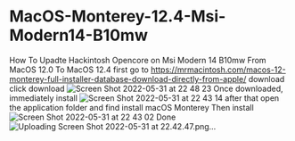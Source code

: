 # MacOS-Monterey-12.4-Msi-Modern14-B10mw
How To Upadte Hackintosh Opencore on Msi Modern 14 B10mw
From MacOS 12.0 To MacOS 12.4
first go to https://mrmacintosh.com/macos-12-monterey-full-installer-database-download-directly-from-apple/
download click download
![Screen Shot 2022-05-31 at 22 48 23](https://user-images.githubusercontent.com/38489058/171216592-f334b510-9aeb-4d2a-b049-fc2831394ddf.png)
Once downloaded, immediately install
![Screen Shot 2022-05-31 at 22 43 14](https://user-images.githubusercontent.com/38489058/171216964-aef788f1-76e9-4d39-8751-ee350cfc2be1.png)
after that open the application folder and find install macOS Monterey Then install
![Screen Shot 2022-05-31 at 22 43 02](https://user-images.githubusercontent.com/38489058/171217713-3fb05bcb-cb8b-4139-94a2-6cf06dee2e5b.png)
Done
![Uploading Screen Shot 2022-05-31 at 22.42.47.png…]()
